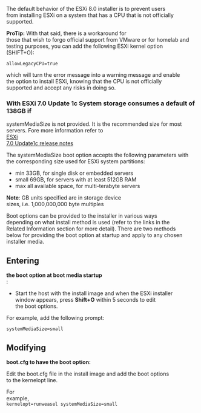 The default behavior of the ESXi 8.0 installer is to prevent users  
from installing ESXi on a system that has a CPU that is not officially  
supported.  

**ProTip:** With that said, there is a workaround for  
those that wish to forgo official support from VMware or for homelab and  
testing purposes, you can add the following ESXi kernel option  
(SHIFT+O):  

`allowLegacyCPU=true`

which will turn the error message into a warning message and enable  
the option to install ESXi, knowing that the CPU is not officially  
supported and accept any risks in doing so.  

### With ESXi 7.0 Update 1c System storage consumes a default of 138GB if  
systemMediaSize is not provided. It is the recommended size for most  
servers. Fore more information refer to   
[ESXi  
7.0 Update1c release notes  
](https://docs.vmware.com/en/VMware-vSphere/7.0/rn/vsphere-esxi-70u1c.html\#whatsnew)

The systemMediaSize boot option accepts the following parameters with  
the corresponding size used for ESXi system partitions:  

- min 33GB, for single disk or embedded servers
- small 69GB, for servers with at least 512GB RAM
- max all available space, for multi-terabyte servers

**Note**: GB units specified are in storage device  
sizes, i.e. 1,000,000,000 byte multiples  

Boot options can be provided to the installer in various ways  
depending on what install method is used (refer to the links in the  
Related Information section for more detail). There are two methods  
below for providing the boot option at startup and apply to any chosen  
installer media.  

## **Entering**  
**the boot option at boot media startup**  
:

- Start the host with the install image and when the ESXi installer  
    window appears, press **Shift+O** within 5 seconds to edit  
    the boot options.  
    

For example, add the following prompt:

`systemMediaSize=small`

## **Modifying**  
**boot.cfg to have the boot option:**  

Edit the boot.cfg file in the install image and add the boot options  
to the kernelopt line.  

For  
example,   
`kernelopt=runweasel systemMediaSize=small`